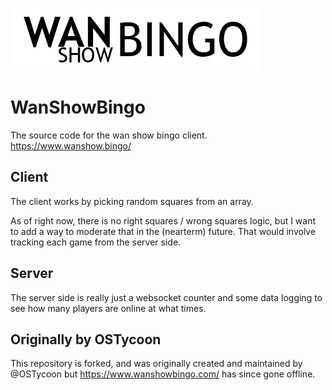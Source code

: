![WanShowBingo Logo](/client/images/wanshowbingo-b.png)

# WanShowBingo
The source code for the wan show bingo client. https://www.wanshow.bingo/

## Client
The client works by picking random squares from an array.

As of right now, there is no right squares / wrong squares logic, but I want to add a way to moderate that in the (nearterm) future. That would involve tracking each game from the server side.

## Server
The server side is really just a websocket counter and some data logging to see how many players are online at what times.

## Originally by OSTycoon
This repository is forked, and was originally created and maintained by @OSTycoon but https://www.wanshowbingo.com/ has since gone offline.
